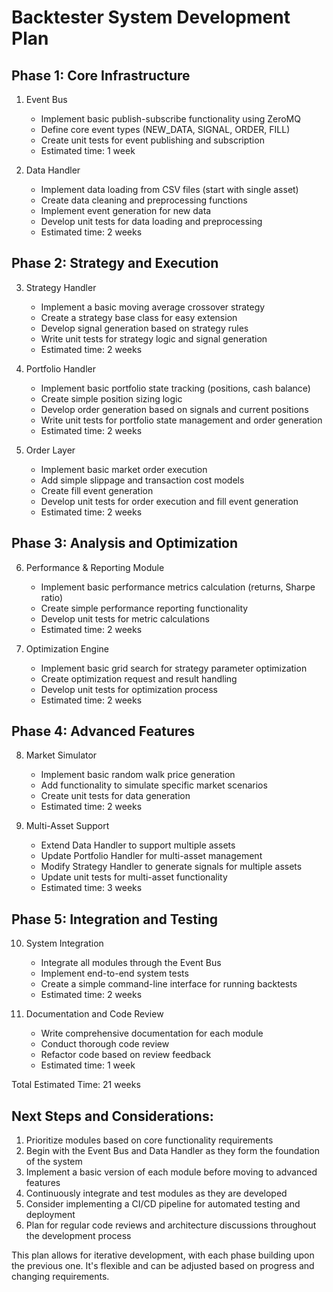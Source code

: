 # Backtester System Development Plan

## Phase 1: Core Infrastructure

1. Event Bus
   - Implement basic publish-subscribe functionality using ZeroMQ
   - Define core event types (NEW_DATA, SIGNAL, ORDER, FILL)
   - Create unit tests for event publishing and subscription
   - Estimated time: 1 week

2. Data Handler
   - Implement data loading from CSV files (start with single asset)
   - Create data cleaning and preprocessing functions
   - Implement event generation for new data
   - Develop unit tests for data loading and preprocessing
   - Estimated time: 2 weeks

## Phase 2: Strategy and Execution

3. Strategy Handler
   - Implement a basic moving average crossover strategy
   - Create a strategy base class for easy extension
   - Develop signal generation based on strategy rules
   - Write unit tests for strategy logic and signal generation
   - Estimated time: 2 weeks

4. Portfolio Handler
   - Implement basic portfolio state tracking (positions, cash balance)
   - Create simple position sizing logic
   - Develop order generation based on signals and current positions
   - Write unit tests for portfolio state management and order generation
   - Estimated time: 2 weeks

5. Order Layer
   - Implement basic market order execution
   - Add simple slippage and transaction cost models
   - Create fill event generation
   - Develop unit tests for order execution and fill event generation
   - Estimated time: 2 weeks

## Phase 3: Analysis and Optimization

6. Performance & Reporting Module
   - Implement basic performance metrics calculation (returns, Sharpe ratio)
   - Create simple performance reporting functionality
   - Develop unit tests for metric calculations
   - Estimated time: 2 weeks

7. Optimization Engine
   - Implement basic grid search for strategy parameter optimization
   - Create optimization request and result handling
   - Develop unit tests for optimization process
   - Estimated time: 2 weeks

## Phase 4: Advanced Features

8. Market Simulator
   - Implement basic random walk price generation
   - Add functionality to simulate specific market scenarios
   - Create unit tests for data generation
   - Estimated time: 2 weeks

9. Multi-Asset Support
   - Extend Data Handler to support multiple assets
   - Update Portfolio Handler for multi-asset management
   - Modify Strategy Handler to generate signals for multiple assets
   - Update unit tests for multi-asset functionality
   - Estimated time: 3 weeks

## Phase 5: Integration and Testing

10. System Integration
    - Integrate all modules through the Event Bus
    - Implement end-to-end system tests
    - Create a simple command-line interface for running backtests
    - Estimated time: 2 weeks

11. Documentation and Code Review
    - Write comprehensive documentation for each module
    - Conduct thorough code review
    - Refactor code based on review feedback
    - Estimated time: 1 week

Total Estimated Time: 21 weeks

## Next Steps and Considerations:

1. Prioritize modules based on core functionality requirements
2. Begin with the Event Bus and Data Handler as they form the foundation of the system
3. Implement a basic version of each module before moving to advanced features
4. Continuously integrate and test modules as they are developed
5. Consider implementing a CI/CD pipeline for automated testing and deployment
6. Plan for regular code reviews and architecture discussions throughout the development process

This plan allows for iterative development, with each phase building upon the previous one. It's flexible and can be adjusted based on progress and changing requirements.
